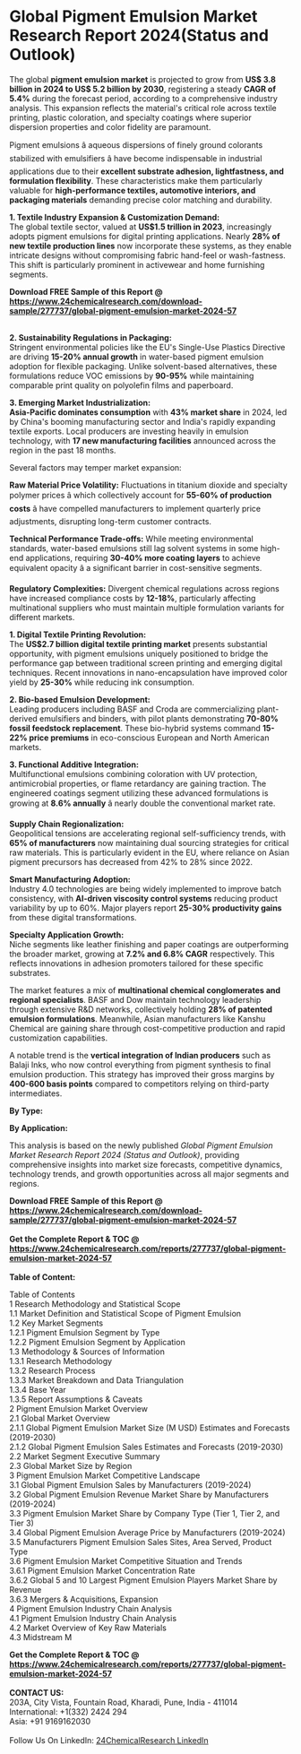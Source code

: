 <h1>Global Pigment Emulsion Market Research Report 2024(Status and Outlook)</h1><p>The global <strong>pigment emulsion market</strong> is projected to grow from <strong>US$ 3.8 billion in 2024 to US$ 5.2 billion by 2030</strong>, registering a steady <strong>CAGR of 5.4%</strong> during the forecast period, according to a comprehensive industry analysis. This expansion reflects the material's critical role across textile printing, plastic coloration, and specialty coatings where superior dispersion properties and color fidelity are paramount.</p><p>Pigment emulsions â aqueous dispersions of finely ground colorants stabilized with emulsifiers â have become indispensable in industrial applications due to their <strong>excellent substrate adhesion, lightfastness, and formulation flexibility</strong>. These characteristics make them particularly valuable for <strong>high-performance textiles, automotive interiors, and packaging materials</strong> demanding precise color matching and durability.</p><p><strong>1. Textile Industry Expansion &amp; Customization Demand:</strong><br>
The global textile sector, valued at <strong>US$1.5 trillion in 2023</strong>, increasingly adopts pigment emulsions for digital printing applications. Nearly <strong>28% of new textile production lines</strong> now incorporate these systems, as they enable intricate designs without compromising fabric hand-feel or wash-fastness. This shift is particularly prominent in activewear and home furnishing segments.</p><div><b>Download FREE Sample of this Report @ 
            <a href="https://www.24chemicalresearch.com/download-sample/277737/global-pigment-emulsion-market-2024-57">
            https://www.24chemicalresearch.com/download-sample/277737/global-pigment-emulsion-market-2024-57</a></b></div><br><p><strong>2. Sustainability Regulations in Packaging:</strong><br>
Stringent environmental policies like the EU's Single-Use Plastics Directive are driving <strong>15-20% annual growth</strong> in water-based pigment emulsion adoption for flexible packaging. Unlike solvent-based alternatives, these formulations reduce VOC emissions by <strong>90-95%</strong> while maintaining comparable print quality on polyolefin films and paperboard.</p><p><strong>3. Emerging Market Industrialization:</strong><br>
<strong>Asia-Pacific dominates consumption</strong> with <strong>43% market share</strong> in 2024, led by China's booming manufacturing sector and India's rapidly expanding textile exports. Local producers are investing heavily in emulsion technology, with <strong>17 new manufacturing facilities</strong> announced across the region in the past 18 months.</p><p>Several factors may temper market expansion:</p><p><strong>Raw Material Price Volatility:</strong> Fluctuations in titanium dioxide and specialty polymer prices â which collectively account for <strong>55-60% of production costs</strong> â have compelled manufacturers to implement quarterly price adjustments, disrupting long-term customer contracts.</p><p><strong>Technical Performance Trade-offs:</strong> While meeting environmental standards, water-based emulsions still lag solvent systems in some high-end applications, requiring <strong>30-40% more coating layers</strong> to achieve equivalent opacity â a significant barrier in cost-sensitive segments.</p><p><strong>Regulatory Complexities:</strong> Divergent chemical regulations across regions have increased compliance costs by <strong>12-18%</strong>, particularly affecting multinational suppliers who must maintain multiple formulation variants for different markets.</p><p><strong>1. Digital Textile Printing Revolution:</strong><br>
The <strong>US$2.7 billion digital textile printing market</strong> presents substantial opportunity, with pigment emulsions uniquely positioned to bridge the performance gap between traditional screen printing and emerging digital techniques. Recent innovations in nano-encapsulation have improved color yield by <strong>25-30%</strong> while reducing ink consumption.</p><p><strong>2. Bio-based Emulsion Development:</strong><br>
Leading producers including BASF and Croda are commercializing plant-derived emulsifiers and binders, with pilot plants demonstrating <strong>70-80% fossil feedstock replacement</strong>. These bio-hybrid systems command <strong>15-22% price premiums</strong> in eco-conscious European and North American markets.</p><p><strong>3. Functional Additive Integration:</strong><br>
Multifunctional emulsions combining coloration with UV protection, antimicrobial properties, or flame retardancy are gaining traction. The engineered coatings segment utilizing these advanced formulations is growing at <strong>8.6% annually</strong> â nearly double the conventional market rate.</p><p><strong>Supply Chain Regionalization:</strong><br>
	Geopolitical tensions are accelerating regional self-sufficiency trends, with <strong>65% of manufacturers</strong> now maintaining dual sourcing strategies for critical raw materials. This is particularly evident in the EU, where reliance on Asian pigment precursors has decreased from 42% to 28% since 2022.</p><p><strong>Smart Manufacturing Adoption:</strong><br>
	Industry 4.0 technologies are being widely implemented to improve batch consistency, with <strong>AI-driven viscosity control systems</strong> reducing product variability by up to 60%. Major players report <strong>25-30% productivity gains</strong> from these digital transformations.</p><p><strong>Specialty Application Growth:</strong><br>
	Niche segments like leather finishing and paper coatings are outperforming the broader market, growing at <strong>7.2% and 6.8% CAGR</strong> respectively. This reflects innovations in adhesion promoters tailored for these specific substrates.</p><p>The market features a mix of <strong>multinational chemical conglomerates and regional specialists</strong>. BASF and Dow maintain technology leadership through extensive R&amp;D networks, collectively holding <strong>28% of patented emulsion formulations</strong>. Meanwhile, Asian manufacturers like Kanshu Chemical are gaining share through cost-competitive production and rapid customization capabilities.</p><p>A notable trend is the <strong>vertical integration of Indian producers</strong> such as Balaji Inks, who now control everything from pigment synthesis to final emulsion production. This strategy has improved their gross margins by <strong>400-600 basis points</strong> compared to competitors relying on third-party intermediates.</p><p><strong>By Type:</strong></p><p><strong>By Application:</strong></p><p>This analysis is based on the newly published <em>Global Pigment Emulsion Market Research Report 2024 (Status and Outlook)</em>, providing comprehensive insights into market size forecasts, competitive dynamics, technology trends, and growth opportunities across all major segments and regions.</p><div><b>Download FREE Sample of this Report @ 
            <a href="https://www.24chemicalresearch.com/download-sample/277737/global-pigment-emulsion-market-2024-57">
            https://www.24chemicalresearch.com/download-sample/277737/global-pigment-emulsion-market-2024-57</a></b></div><br><div><b>Get the Complete Report & TOC @ 
            <a href="https://www.24chemicalresearch.com/reports/277737/global-pigment-emulsion-market-2024-57">
            https://www.24chemicalresearch.com/reports/277737/global-pigment-emulsion-market-2024-57</a></b></div><br>
            <b>Table of Content:</b><p>Table of Contents<br />
1 Research Methodology and Statistical Scope<br />
1.1 Market Definition and Statistical Scope of Pigment Emulsion<br />
1.2 Key Market Segments<br />
1.2.1 Pigment Emulsion Segment by Type<br />
1.2.2 Pigment Emulsion Segment by Application<br />
1.3 Methodology & Sources of Information<br />
1.3.1 Research Methodology<br />
1.3.2 Research Process<br />
1.3.3 Market Breakdown and Data Triangulation<br />
1.3.4 Base Year<br />
1.3.5 Report Assumptions & Caveats<br />
2 Pigment Emulsion Market Overview<br />
2.1 Global Market Overview<br />
2.1.1 Global Pigment Emulsion Market Size (M USD) Estimates and Forecasts (2019-2030)<br />
2.1.2 Global Pigment Emulsion Sales Estimates and Forecasts (2019-2030)<br />
2.2 Market Segment Executive Summary<br />
2.3 Global Market Size by Region<br />
3 Pigment Emulsion Market Competitive Landscape<br />
3.1 Global Pigment Emulsion Sales by Manufacturers (2019-2024)<br />
3.2 Global Pigment Emulsion Revenue Market Share by Manufacturers (2019-2024)<br />
3.3 Pigment Emulsion Market Share by Company Type (Tier 1, Tier 2, and Tier 3)<br />
3.4 Global Pigment Emulsion Average Price by Manufacturers (2019-2024)<br />
3.5 Manufacturers Pigment Emulsion Sales Sites, Area Served, Product Type<br />
3.6 Pigment Emulsion Market Competitive Situation and Trends<br />
3.6.1 Pigment Emulsion Market Concentration Rate<br />
3.6.2 Global 5 and 10 Largest Pigment Emulsion Players Market Share by Revenue<br />
3.6.3 Mergers & Acquisitions, Expansion<br />
4 Pigment Emulsion Industry Chain Analysis<br />
4.1 Pigment Emulsion Industry Chain Analysis<br />
4.2 Market Overview of Key Raw Materials<br />
4.3 Midstream M</p><div><b>Get the Complete Report & TOC @ 
            <a href="https://www.24chemicalresearch.com/reports/277737/global-pigment-emulsion-market-2024-57">
            https://www.24chemicalresearch.com/reports/277737/global-pigment-emulsion-market-2024-57</a></b></div><br><b>CONTACT US:</b><br>
            203A, City Vista, Fountain Road, Kharadi, Pune, India - 411014<br>
            International: +1(332) 2424 294<br>
            Asia: +91 9169162030 <br><br>
            Follow Us On LinkedIn: <a href="https://www.linkedin.com/company/24chemicalresearch/">24ChemicalResearch LinkedIn</a>